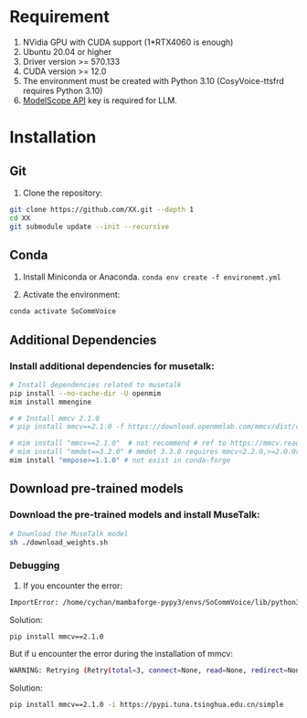 # Requirement 
1. NVidia GPU with CUDA support (1*RTX4060 is enough)
2. Ubuntu 20.04 or higher
3. Driver version >= 570.133 
4. CUDA version >= 12.0
5. The environment must be created with Python 3.10 (CosyVoice-ttsfrd requires Python 3.10)
6. [ModelScope API](https://www.modelscope.cn/my/myaccesstoken) key is required for LLM.

# Installation 
## Git 
1. Clone the repository:
```bash
git clone https://github.com/XX.git --depth 1  
cd XX
git submodule update --init --recursive
```

## Conda
1. Install Miniconda or Anaconda.
`conda env create -f environemt.yml`

2. Activate the environment:
```bash
conda activate SoCommVoice
```

## Additional Dependencies
### Install additional dependencies for musetalk:
```bash
# Install dependencies related to musetalk
pip install --no-cache-dir -U openmim
mim install mmengine 

# # Install mmcv 2.1.0
# pip install mmcv==2.1.0 -f https://download.openmmlab.com/mmcv/dist/cu121/torch2.1/index.html

# mim install "mmcv==2.1.0"  # not recommend # ref to https://mmcv.readthedocs.io/en/latest/get_started/installation.html for more details, mmcv 2.2.0 is the only stable version of cuda 12.1 (or above?) and torch 2.4 (or above)? buggy as they assert versioning  
# mim install "mmdet==3.2.0" # mmdet 3.3.0 requires mmcv<2.2.0,>=2.0.0rc4; extra == "mim", but you have mmcv 2.2.0 which is incompatible. (but mmcv 2.2.0 is the only stable version for cuda 12+ & torch 2.4+)
mim install "mmpose>=1.1.0" # not exist in conda-forge
```

<!-- ### Install additional dependencies for CosyVoice: (Ignored as yet implemented)
```bash
# If you encounter sox compatibility issues
# ubuntu
sudo apt-get install sox libsox-dev
# centos
sudo yum install sox sox-devel
``` -->

<!-- ### Install additional dependencies for PaddleSpeech (Ignored):
```bash
pip install paddlespeech paddlepaddle --no-deps
pip install yacs g2p-en opencc pypinyin pypinyin-dict opencc-python-reimplemented braceexpand ToJyutping webrtcvad zhon timer
``` -->

## Download pre-trained models
<!-- ### Download the pre-trained models and install CosyVoice-ttsfrd (Ignored as not required):
```bash
# Download the CosyVoice model
python download_model_cosyvoice.py

# Install the CosyVoice-ttsfrd model (Optional, if not installed, wetext will be used)
cd pretrained_models/CosyVoice-ttsfrd/
unzip resource.zip -d .
pip install ttsfrd_dependency-0.1-py3-none-any.whl
pip install ttsfrd-0.4.2-cp310-cp310-linux_x86_64.whl
```
 -->
### Download the pre-trained models and install MuseTalk:
```bash
# Download the MuseTalk model
sh ./download_weights.sh
```

### Debugging
1. If you encounter the error:
```bash
ImportError: /home/cychan/mambaforge-pypy3/envs/SoCommVoice/lib/python3.10/site-packages/mmcv/_ext.cpython-310-x86_64-linux-gnu.so: undefined symbol: _ZNK3c105Error4whatEv
```
Solution:
```bash
pip install mmcv==2.1.0
```
But if u encounter the error during the installation of mmcv:
```bash
WARNING: Retrying (Retry(total=3, connect=None, read=None, redirect=None, status=None)) after connection broken by 'SSLError(SSLCertVerificationError(1, '[SSL: CERTIFICATE_VERIFY_FAILED] certificate verify failed: certificate has expired'))': /mmcv/dist/cu121/torch2.1/index.html
```
Solution:
```bash
pip install mmcv==2.1.0 -i https://pypi.tuna.tsinghua.edu.cn/simple
```
